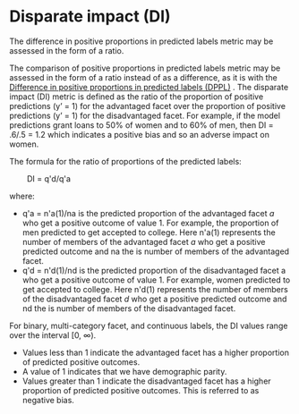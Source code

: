 # Disparate impact \(DI\)<a name="clarify-post-training-bias-metric-di"></a>

The difference in positive proportions in predicted labels metric may be assessed in the form of a ratio\.

The comparison of positive proportions in predicted labels metric may be assessed in the form of a ratio instead of as a difference, as it is with the [Difference in positive proportions in predicted labels \(DPPL\)](clarify-post-training-bias-metric-dppl.md) \. The disparate impact \(DI\) metric is defined as the ratio of the proportion of positive predictions \(y’ = 1\) for the advantaged facet over the proportion of positive predictions \(y’ = 1\) for the disadvantaged facet\. For example, if the model predictions grant loans to 50% of women and to 60% of men, then DI = \.6/\.5 = 1\.2 which indicates a positive bias and so an adverse impact on women\.

The formula for the ratio of proportions of the predicted labels:

        DI = q'd/q'a

where:
+ q'a = n'a\(1\)/na is the predicted proportion of the advantaged facet *a* who get a positive outcome of value 1\. For example, the proportion of men predicted to get accepted to college\. Here n'a\(1\) represents the number of members of the advantaged facet *a* who get a positive predicted outcome and na the is number of members of the advantaged facet\. 
+ q'd = n'd\(1\)/nd is the predicted proportion of the disadvantaged facet a who get a positive outcome of value 1\. For example, women predicted to get accepted to college\. Here n'd\(1\) represents the number of members of the disadvantaged facet *d* who get a positive predicted outcome and nd the is number of members of the disadvantaged facet\. 

For binary, multi\-category facet, and continuous labels, the DI values range over the interval \[0, ∞\)\.
+ Values less than 1 indicate the advantaged facet has a higher proportion of predicted positive outcomes\.
+ A value of 1 indicates that we have demographic parity\. 
+ Values greater than 1 indicate the disadvantaged facet has a higher proportion of predicted positive outcomes\. This is referred to as negative bias\.